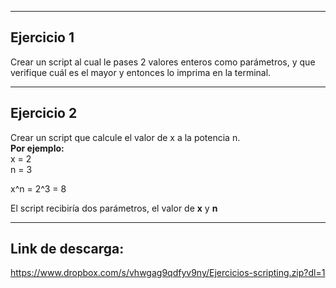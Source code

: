 ***
## Ejercicio 1  

Crear un script al cual le pases 2 valores enteros como parámetros, y que verifique cuál es el mayor y entonces lo imprima en la terminal.  
***  

## Ejercicio 2  
Crear un script que calcule el valor de x a la potencia n.  
**Por ejemplo:**  
x = 2  
n = 3  

x^n = 2^3 = 8  

El script recibiría dos parámetros, el valor de **x** y **n**  
***  

## Link de descarga:  
https://www.dropbox.com/s/vhwgag9qdfyv9ny/Ejercicios-scripting.zip?dl=1

